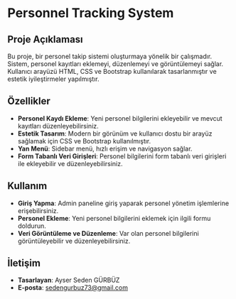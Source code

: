 # Personnel Tracking System

## Proje Açıklaması

Bu proje, bir personel takip sistemi oluşturmaya yönelik bir çalışmadır. Sistem, personel kayıtları eklemeyi, düzenlemeyi ve görüntülemeyi sağlar. Kullanıcı arayüzü HTML, CSS ve Bootstrap kullanılarak tasarlanmıştır ve estetik iyileştirmeler yapılmıştır.

## Özellikler

- **Personel Kaydı Ekleme**: Yeni personel bilgilerini ekleyebilir ve mevcut kayıtları düzenleyebilirsiniz.
- **Estetik Tasarım**: Modern bir görünüm ve kullanıcı dostu bir arayüz sağlamak için CSS ve Bootstrap kullanılmıştır.
- **Yan Menü**: Sidebar menü, hızlı erişim ve navigasyon sağlar.
- **Form Tabanlı Veri Girişleri**: Personel bilgilerini form tabanlı veri girişleri ile ekleyebilir ve düzenleyebilirsiniz.

## Kullanım

- **Giriş Yapma**: Admin paneline giriş yaparak personel yönetim işlemlerine erişebilirsiniz.
- **Personel Ekleme**: Yeni personel bilgilerini eklemek için ilgili formu doldurun.
- **Veri Görüntüleme ve Düzenleme**: Var olan personel bilgilerini görüntüleyebilir ve düzenleyebilirsiniz.

## İletişim

- **Tasarlayan**: Ayser Seden GÜRBÜZ
- **E-posta**: sedengurbuz73@gmail.com
